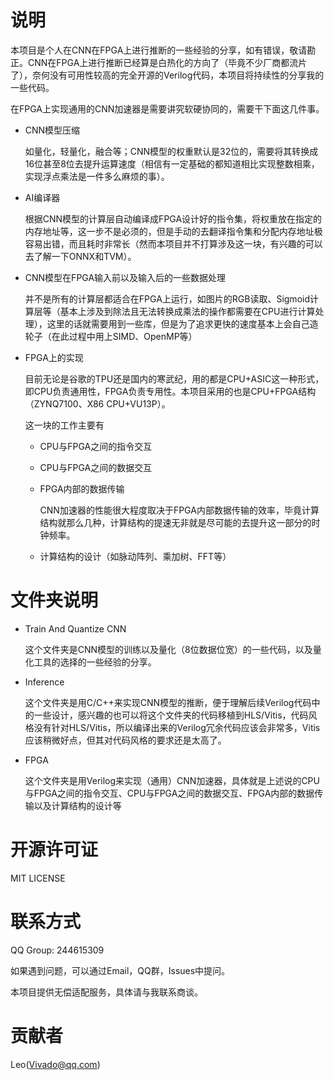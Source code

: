 # 说明
本项目是个人在CNN在FPGA上进行推断的一些经验的分享，如有错误，敬请勘正。CNN在FPGA上进行推断已经算是白热化的方向了（毕竟不少厂商都流片了），奈何没有可用性较高的完全开源的Verilog代码，本项目将持续性的分享我的一些代码。

在FPGA上实现通用的CNN加速器是需要讲究软硬协同的，需要干下面这几件事。
* CNN模型压缩
  
  如量化，轻量化，融合等；CNN模型的权重默认是32位的，需要将其转换成16位甚至8位去提升运算速度（相信有一定基础的都知道相比实现整数相乘，实现浮点乘法是一件多么麻烦的事）。
* AI编译器
 
  根据CNN模型的计算层自动编译成FPGA设计好的指令集，将权重放在指定的内存地址等，这一步不是必须的，但是手动的去翻译指令集和分配内存地址极容易出错，而且耗时非常长（然而本项目并不打算涉及这一块，有兴趣的可以去了解一下ONNX和TVM）。
* CNN模型在FPGA输入前以及输入后的一些数据处理
  
  并不是所有的计算层都适合在FPGA上运行，如图片的RGB读取、Sigmoid计算层等（基本上涉及到除法且无法转换成乘法的操作都需要在CPU进行计算处理），这里的话就需要用到一些库，但是为了追求更快的速度基本上会自己造轮子（在此过程中用上SIMD、OpenMP等）
* FPGA上的实现
 
  目前无论是谷歌的TPU还是国内的寒武纪，用的都是CPU+ASIC这一种形式，即CPU负责通用性，FPGA负责专用性。本项目采用的也是CPU+FPGA结构（ZYNQ7100、X86 CPU+VU13P）。
  
  这一块的工作主要有
  * CPU与FPGA之间的指令交互
  * CPU与FPGA之间的数据交互
  * FPGA内部的数据传输

    CNN加速器的性能很大程度取决于FPGA内部数据传输的效率，毕竟计算结构就那么几种，计算结构的提速无非就是尽可能的去提升这一部分的时钟频率。
  * 计算结构的设计（如脉动阵列、乘加树、FFT等）

# 文件夹说明
* Train And Quantize CNN

  这个文件夹是CNN模型的训练以及量化（8位数据位宽）的一些代码，以及量化工具的选择的一些经验的分享。
* Inference
  
  这个文件夹是用C/C++来实现CNN模型的推断，便于理解后续Verilog代码中的一些设计，感兴趣的也可以将这个文件夹的代码移植到HLS/Vitis，代码风格没有针对HLS/Vitis，所以编译出来的Verilog冗余代码应该会非常多，Vitis应该稍微好点，但其对代码风格的要求还是太高了。
* FPGA

  这个文件夹是用Verilog来实现（通用）CNN加速器，具体就是上述说的CPU与FPGA之间的指令交互、CPU与FPGA之间的数据交互、FPGA内部的数据传输以及计算结构的设计等

# 开源许可证
MIT LICENSE
# 联系方式
QQ Group: 244615309


如果遇到问题，可以通过Email，QQ群，Issues中提问。


本项目提供无偿适配服务，具体请与我联系商谈。
# 贡献者
Leo(Vivado@qq.com)